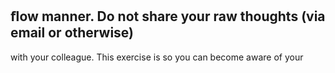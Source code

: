 ## ﬂow manner. Do not share your raw thoughts (via email or otherwise)

with your colleague. This exercise is so you can become aware of your